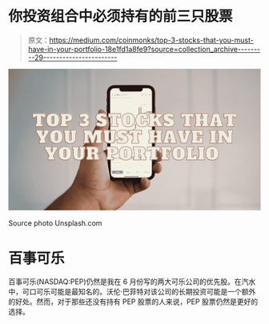 # 你投资组合中必须持有的前三只股票

> 原文：<https://medium.com/coinmonks/top-3-stocks-that-you-must-have-in-your-portfolio-18e1fd1a8fe9?source=collection_archive---------29----------------------->

![](img/a127bb746c70a074f8cc2c2a4654b074.png)

Source photo Unsplash.com

# 百事可乐

百事可乐(NASDAQ:PEP)仍然是我在 6 月份写的两大可乐公司的优先股。在汽水中，可口可乐可能是最知名的。沃伦·巴菲特对该公司的长期投资可能是一个额外的好处。然而，对于那些还没有持有 PEP 股票的人来说，PEP 股票仍然是更好的选择。